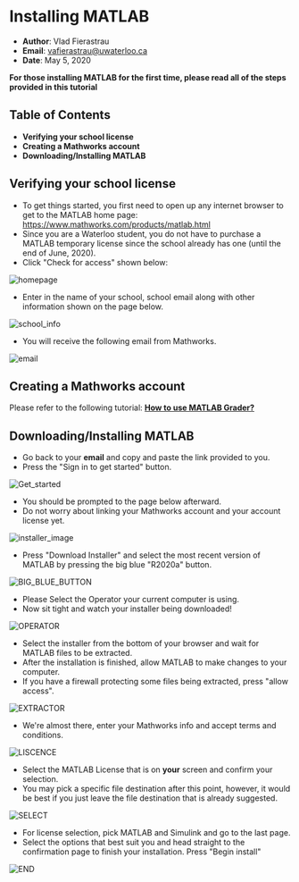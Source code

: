 # Installing MATLAB
* **Author**: Vlad Fierastrau
* **Email**: vafierastrau@uwaterloo.ca 
* **Date**: May 5, 2020  

**For those installing MATLAB for the first time, please read all of the steps provided in this tutorial**

## Table of Contents  

* **Verifying your school license**
* **Creating a Mathworks account**
* **Downloading/Installing MATLAB** 

## Verifying your school license
* To get things started, you first need to open up any internet browser to get to the MATLAB home page: https://www.mathworks.com/products/matlab.html 
* Since you are a Waterloo student, you do not have to purchase a MATLAB temporary license since the school already has one (until the end of June, 2020). 
* Click "Check for access" shown below:

![homepage](img/download_for_matlab.png)

* Enter in the name of your school, school email along with other information shown on the page below.

![school_info](img/ENTER_INFO_FOR_MATLAB.png)

* You will receive the following email from Mathworks. 

![email](img/CLICK_THE_LINK.PNG)

## Creating a Mathworks account 
Please refer to the following tutorial: [**How to use MATLAB Grader?**](tutorial/matlab_grader)

## Downloading/Installing MATLAB
* Go back to your **email** and copy and paste the link provided to you. 
* Press the "Sign in to get started" button.

![Get_started](img/CREATE_MATHWORKS_ACCOUNT.png)

* You should be prompted to the page below afterward.
* Do not worry about linking your Mathworks account and your account license yet.

![installer_image](img/DOWNLOAD_INSTALLER.png)

* Press "Download Installer" and select the most recent version of MATLAB by pressing the big blue "R2020a" button.

![BIG_BLUE_BUTTON](img/BIG_BLUE_BUTTON.png)

* Please Select the Operator your current computer is using.
* Now sit tight and watch your installer being downloaded! 

![OPERATOR](img/SELECTING_operator.png)

* Select the installer from the bottom of your browser and wait for MATLAB files to be extracted. 
* After the installation is finished, allow MATLAB to make changes to your computer.
* If you have a firewall protecting some files being extracted, press "allow access".

![EXTRACTOR](img/FILE_EXTRACTOR.PNG)

* We're almost there, enter your Mathworks info and accept terms and conditions.

![LISCENCE](img/LISCENCE_AGREEMENT.png)

* Select the MATLAB License that is on **your** screen and confirm your selection.
* You may pick a specific file destination after this point, however, it would be best if you just leave the file destination that is already suggested.

![SELECT](img/SELECT_LISCENCE.png)

* For license selection, pick MATLAB and Simulink and go to the last page.
* Select the options that best suit you and head straight to the confirmation page to finish your installation. Press "Begin install"

![END](img/CONFIRM_SELECTION.png)

